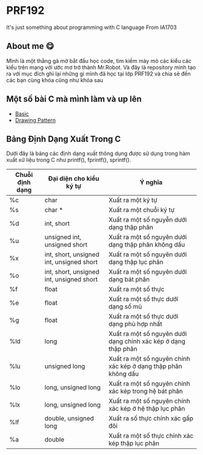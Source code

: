 # PRF192
It's just something about programming with C language
From IA1703

## About me 😋
Mình là một thằng gà mờ bắt đầu học code, tìm kiếm mày mò các kiểu các kiểu trên mạng với ước mơ trở thành Mr.Robot.
Và đây là repository mình tạo ra với mục đích ghi lại những gì mình đã học tại lớp PRF192 và chia sẻ đến các bạn cùng khóa cũng như khóa sau

## Một số bài C mà mình làm và up lên
- [Basic](https://github.com/TwentySick/PRF192/blob/78df4e5a6de71f78fab33b122def1fae053615e9/BasicC.c)
- [Drawing Pattern](https://github.com/TwentySick/PRF192/blob/78df4e5a6de71f78fab33b122def1fae053615e9/Drawing%20Pattern/DrawingPattern.c)

## Bảng Định Dạng Xuất Trong C 

Dưới đây là bảng các định dạng xuất thông dụng được sử  dụng trong hàm xuất xữ liệu trong C như printf(), fprintf(), sprintf().

Chuỗi định dạng | Đại diện cho kiểu ký tự | Ý nghĩa |
--- | --- | --- |
%c | char | Xuất ra một ký tự |
%s | char * | Xuất ra một chuỗi ký tự
%d | int, short | Xuất ra một số nguyễn dưới dạng thập phân
%u | unsigned int, unsigned short | Xuất ra một số nguyên dưới dạng thập phân không dấu
%x | int, short, unsigned int, unsigned short | Xuất ra một số nguyên dưới dạng thập lục phân
%o | int, short, unsigned int, unsigned short | Xuất ra một số nguyên dưới dạng bát phân
%f | float | Xuất ra một số thực
%e | float | Xuất ra một số thực dưới dạng số mũ
%g | float | Xuất ra một số thực dưới dạng phù hợp nhất
%ld | long | Xuất ra một số nguyên dưới dạng chính xác kép ở dạng thập phân
%lu | unsigned long | Xuất ra một số nguyên chính xác kép ở dạng thập phân không dấu |
%lo | long, unsigned long | Xuất ra một số nguyên chính xác kép trong hệ bát phân
%lx | long, unsigned long | Xuất ra một số nguyên chính xác kép ở hệ thập lục phân
%lf | double, unsigned long | Xuất ra số thực chính xác gấp đôi
%a | double | Xuất ra một số thực chính xác kép thập lục phân

